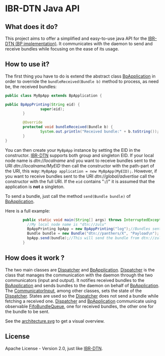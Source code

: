 IBR-DTN Java API
================

What does it do?
-----------------
This project aims to offer a simplified and easy-to-use java API for the [IBR-DTN (BP implementation)](http://trac.ibr.cs.tu-bs.de/project-cm-2012-ibrdtn/). It communicates with the daemon to send and receive bundles while focusing on the ease of its usage.

How to use it?
---------------
The first thing you have to do is extend the abstract class [BpApplication](src/org/ibrdtnapi/BpApplication.java) in order to override the `bundleReceived(Bundle b)` method to process, as need be, the received bundles:
```java
public class MyBpApp extends BpApplication {

public BpAppPrinting(String eid) {
                super(eid);
        }

        @Override
        protected void bundleReceived(Bundle b) {
                System.out.println("Received bundle:" + b.toString());
        }
}
```
You can then create your `MyBpApp` instance by setting the EID in the constructor. [IBR-DTN](http://trac.ibr.cs.tu-bs.de/project-cm-2012-ibrdtn/) supports both group and singleton EID. If your local node name is *dtn://localname* and you want to receive bundles sent to the URI *dtn://localname/MyEID* then call the constructor with the path-part of the URI, this way: `MyBpApp application = new MyBpApp(MyEID);`. However, if you want to receive bundles sent to the URI *dtn://global/advertise* call the constructor with the full URI. If the `eid` contains "://" it is assumed that the application is **not** a singleton.

To send a bundle, just call the method `send(Bundle bundle)` of [BpApplication](src/org/ibrdtnapi/BpApplication.java).

Here is a full example:
```java
        public static void main(String[] args) throws InterruptedException {
          //My local node name is "dtn://zulu"
          BpAppPrinting bpApp = new BpAppPrinting("log");//Bundles sent to "dtn://zulu/log" will be received
          Bundle bundle = new Bundle("dtn://panthers/X", "Payload\n");
          bpApp.send(bundle);//This will send the bundle from dtn://zulu/log to dtn://panthers/X, with the payload "Payload\n".
        }
```

How does it work ?
------------------
The two main classes are [Dispatcher](src/org/ibrdtnapi/dispatcher/Dispatcher.java) and [BpApplication](src/org/ibrdtnapi/BpApplication.java). [Dispatcher](src/org/ibrdtnapi/dispatcher/Dispatcher.java) is the class that manages the communication with the daemon through the two communicators (input and output). It notifies received bundles to the [BpApplication](src/org/ibrdtnapi/BpApplication.java) and sends bundles to the daemon on behalf of [BpApplication](src/org/ibrdtnapi/BpApplication.java). The [CommunicatorInput](src/org/ibrdtnapi/dispatcher/CommunicatorInput.java), among other classes, sets the state of the [Dispatcher](src/org/ibrdtnapi/dispatcher/Dispatcher.java). States are used so the [Dispatcher](src/org/ibrdtnapi/dispatcher/Dispatcher.java) does not send a bundle while fetching a received one.
[Dispatcher](src/org/ibrdtnapi/dispatcher/Dispatcher.java) and [BpApplication](src/org/ibrdtnapi/BpApplication.java) communicate using observable [FifoBundleQueue](src/org/ibrdtnapi/entities/FifoBundleQueue.java), one for received bundles, the other one for the bundle to be sent.

See the [architecture.svg](imgs/architecture.svg) to get a visual overview.

License
-------
Apache License - Version 2.0, just like [IBR-DTN](http://trac.ibr.cs.tu-bs.de/project-cm-2012-ibrdtn/wiki/license).
